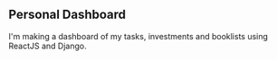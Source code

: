 ## Personal Dashboard

I'm making a dashboard of my tasks, investments and booklists using ReactJS and Django.
